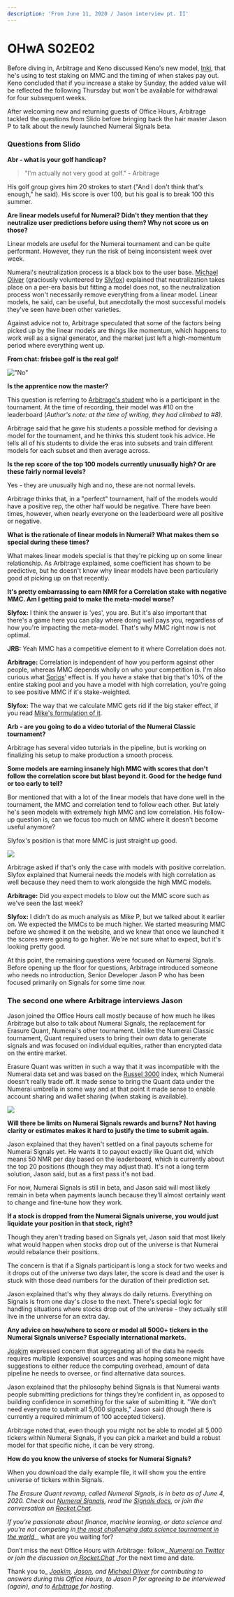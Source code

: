 ```yaml
---
description: 'From June 11, 2020 / Jason interview pt. II'
---
```


# OHwA S02E02

Before diving in, Arbitrage and Keno discussed Keno's new model, [Inki](https://numer.ai/inki), that he's using to test staking on MMC and the timing of when stakes pay out. Keno concluded that if you increase a stake by Sunday, the added value will be reflected the following Thursday but won't be available for withdrawal for four subsequent weeks.

After welcoming new and returning guests of Office Hours, Arbitrage tackled the questions from Slido before bringing back the hair master Jason P to talk about the newly launched Numerai Signals beta.

### Questions from Slido

**Abr - what is your golf handicap?**

> "I'm actually not very good at golf." - Arbitrage

His golf group gives him 20 strokes to start \("And I don't think that's enough," he said\). His score is over 100, but his goal is to break 100 this summer.

**Are linear models useful for Numerai? Didn't they mention that they neutralize user predictions before using them? Why not score us on those?**

Linear models are useful for the Numerai tournament and can be quite performant. However, they run the risk of being inconsistent week over week.

Numerai's neutralization process is a black box to the user base. [Michael Oliver](https://numer.ai/mdo) \(graciously volunteered by [Slyfox](https://twitter.com/ansonschu)\) explained that neutralization takes place on a per-era basis but fitting a model does not, so the neutralization process won't necessarily remove everything from a linear model. Linear models, he said, can be useful, but anecdotally the most successful models they've seen have been other varieties.

Against advice not to, Arbitrage speculated that some of the factors being picked up by the linear models are things like momentum, which happens to work well as a signal generator, and the market just left a high-momentum period where everything went up.



**From chat: frisbee golf is the real golf**

![&quot;No&quot; ](../../../.gitbook/assets/uncomfortable.png)

**Is the apprentice now the master?**

This question is referring to [Arbitrage's student](https://numer.ai/lawrence_michael) who is a participant in the tournament. At the time of recording, their model was \#10 on the leaderboard \(_Author's note: at the time of writing, they had climbed to \#8\)._

Arbitrage said that he gave his students a possible method for devising a model for the tournament, and he thinks this student took his advice. He tells all of his students to divide the eras into subsets and train different models for each subset and then average across.

**Is the rep score of the top 100 models currently unusually high? Or are these fairly normal levels?**

Yes - they are unusually high and no, these are not normal levels.

Arbitrage thinks that, in a "perfect" tournament, half of the models would have a positive rep, the other half would be negative. There have been times, however, when nearly everyone on the leaderboard were all positive or negative. 

**What is the rationale of linear models in Numerai? What makes them so special during these times?**

What makes linear models special is that they're picking up on some linear relationship. As Arbitrage explained, some coefficient has shown to be predictive, but he doesn't know why linear models have been particularly good at picking up on that recently. 

**It's pretty embarrassing to earn NMR for a Correlation stake with negative MMC. Am I getting paid to make the meta-model worse?**

**Slyfox:** I think the answer is 'yes', you are. But it's also important that there's a game here you can play where doing well pays you, regardless of how you're impacting the meta-model. That's why MMC right now is not optimal.

**JRB:** Yeah MMC has a competitive element to it where Correlation does not.

**Arbitrage:** Correlation is independent of how you perform against other people, whereas MMC depends wholly on who your competition is. I'm also curious what [Sorios](https://numer.ai/sorios)' effect is. If you have a stake that big that's 10% of the entire staking pool and you have a model with high correlation, you're going to see positive MMC if it's stake-weighted.

**Slyfox:** The way that we calculate MMC gets rid if the big staker effect, if you read [Mike's formulation of it](https://forum.numer.ai/t/mmc2-announcement/93).

**Arb - are you going to do a video tutorial of the Numerai Classic tournament?**

Arbitrage has several video tutorials in the pipeline, but is working on finalizing his setup to make production a smooth process.

**Some models are earning insanely high MMC with scores that don't follow the correlation score but blast beyond it. Good for the hedge fund or too early to tell?**

Bor mentioned that with a lot of the linear models that have done well in the tournament, the MMC and correlation tend to follow each other. But lately he's seen models with extremely high MMC and low correlation. His follow-up question is, can we focus too much on MMC where it doesn't become useful anymore?

Slyfox's position is that more MMC is just straight up good.

![](../../../.gitbook/assets/more.jpg)

Arbitrage asked if that's only the case with models with positive correlation. Slyfox explained that Numerai needs the models with high correlation as well because they need them to work alongside the high MMC models.

**Arbitrage:** Did you expect models to blow out the MMC score such as we've seen the last week?

**Slyfox:** I didn't do as much analysis as Mike P, but we talked about it earlier on. We expected the MMCs to be much higher. We started measuring MMC before we showed it on the website, and we knew that once we launched it the scores were going to go higher. We're not sure what to expect, but it's looking pretty good.

At this point, the remaining questions were focused on Numerai Signals. Before opening up the floor for questions, Arbitrage introduced someone who needs no introduction, Senior Developer Jason P who has been focused primarily on Signals for some time now.

### The second one where Arbitrage interviews Jason

Jason joined the Office Hours call mostly because of how much he likes Arbitrage but also to talk about Numerai Signals, the replacement for Erasure Quant, Numerai's other tournament. Unlike the Numerai Classic tournament, Quant required users to bring their own data to generate signals and was focused on individual equities, rather than encrypted data on the entire market.

Erasure Quant was written in such a way that it was incompatible with the Numerai data set and was based on the [Russel 3000](https://www.ftserussell.com/products/indices/russell-us) index, which Numerai doesn't really trade off. It made sense to bring the Quant data under the Numerai umbrella in some way and at that point it made sense to enable account sharing and wallet sharing \(when staking is available\).

![](../../../.gitbook/assets/signals.png)

**Will there be limits on Numerai Signals rewards and burns?** **Not having clarity or estimates makes it hard to justify the time to submit again.**

Jason explained that they haven't settled on a final payouts scheme for Numerai Signals yet. He wants it to payout exactly like Quant did, which means 50 NMR per day based on the leaderboard, which is currently about the top 20 positions \(though they may adjust that\). It's not a long term solution, Jason said, but as a first pass it's not bad.  

For now, Numerai Signals is still in beta, and Jason said will most likely remain in beta when payments launch because they'll almost certainly want to change and fine-tune how they work.

**If a stock is dropped from the Numerai Signals universe, you would just liquidate your position in that stock, right?**

Though they aren't trading based on Signals yet, Jason said that most likely what would happen when stocks drop out of the universe is that Numerai would rebalance their positions. 

The concern is that if a Signals participant is long a stock for two weeks and it drops out of the universe two days later, the score is dead and the user is stuck with those dead numbers for the duration of their prediction set.

Jason explained that's why they always do daily returns. Everything on Signals is from one day's close to the next. There's special logic for handling situations where stocks drop out of the universe - they actually still live in the universe for an extra day. 

**Any advice on how/where to score or model all 5000+ tickers in the Numerai Signals universe?** **Especially international markets.**

[Joakim](https://numer.ai/joakim_arvidsson) expressed concern that aggregating all of the data he needs requires multiple \(expensive\) sources and was hoping someone might have suggestions to either reduce the computing overhead, amount of data pipeline he needs to oversee, or find alternative data sources. 

Jason explained that the philosophy behind Signals is that Numerai wants people submitting predictions for things they're confident in, as opposed to building confidence in something for the sake of submitting it. "We don't need everyone to submit all 5,000 signals," Jason said \(though there is currently a required minimum of 100 accepted tickers\). 

Arbitrage noted that, even though you might not be able to model all 5,000 tickers within Numerai Signals, if you can pick a market and build a robust model for that specific niche, it can be very strong.

**How do you know the universe of stocks for Numerai Signals?**

When you download the daily example file, it will show you the entire universe of tickers within Signals.

_The Erasure Quant revamp, called Numerai Signals, is in beta as of June 4, 2020. Check out_ [_Numerai Signals_](https://signals.numer.ai/tournament)_, read the_ [_Signals docs_](https://docs.numer.ai/numerai-signals/signals-overview)_, or join the conversation on_ [_Rocket.Chat_](https://community.numer.ai/channel/signals)_._

_If you’re passionate about finance, machine learning, or data science and you’re not competing in_[ _the most challenging data science tournament in the world_](https://numer.ai/tournament)_, what are you waiting for?  
  
Don’t miss the next Office Hours with Arbitrage : follow_[ _Numerai on Twitter_](http://twitter.com/numerai) _or join the discussion on_[ _Rocket.Chat_](https://community.numer.ai/home) _for the next time and date.  
  
Thank you to_ [_Joakim_](https://numer.ai/joakim_arvidsson)_,_ [_Jason_](https://numer.ai/rockorun)_, and_ [_Michael Oliver_](http://numer.ai/mdo) _for contributing to answers during this Office Hours, to Jason P for agreeing to be interviewed \(again\), and to_ [_Arbitrage_](https://numer.ai/arbitrage) _for hosting._



